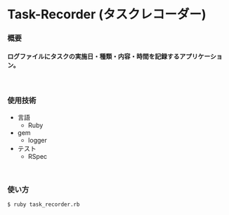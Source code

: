 # Task-Recorder (タスクレコーダー)

### 概要
#### ログファイルにタスクの実施日・種類・内容・時間を記録するアプリケーション。
<br>

### 使用技術
- 言語
  - Ruby
- gem
  - logger
- テスト
  - RSpec

<br>

### 使い方
```
$ ruby task_recorder.rb
```